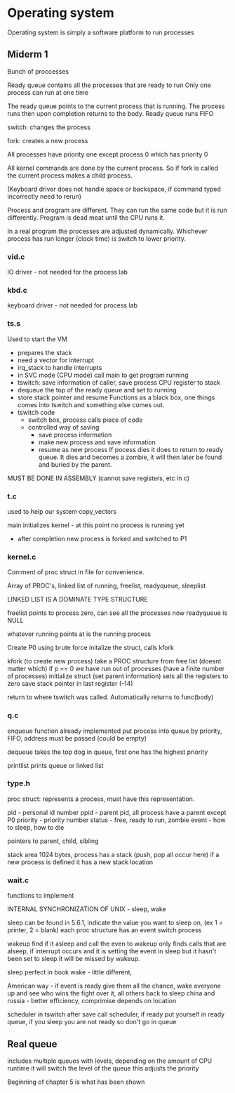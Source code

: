 # Operating system

Operating system is simply a software platform to run processes

## Miderm 1

Bunch of proccesses

Ready queue contains all the processes that are ready to run
Only one process can run at one time

The ready queue points to the current process that is running. The process runs then upon completion returns to the body. Ready queue runs FIFO

switch: changes the process

fork: creates a new process

All processes have priority one except process 0 which has priority 0

All kernel commands are done by the current process. So if fork is called the current process makes a child process. 

(Keyboard driver does not handle space or backspace, if command typed incorrectly need to rerun)


Process and program are different. They can run the same code but it is run differently. 
Program is dead meat until the CPU runs it. 

In a real program the processes are adjusted dynamically. Whichever process has run longer (clock time) is switch to lower priority.

### vid.c
IO driver - not needed for the process lab

### kbd.c
keyboard driver - not needed for process lab

### ts.s
Used to start the VM
* prepares the stack
* need a vector for interrupt
* irq_stack to handle interrupts
* in SVC mode (CPU mode) call main to get program running
* tswitch: save information of caller, save process CPU register to stack
* dequeue the top of the ready queue and set to running
* store stack pointer and resume
Functions as a black box, one things comes into tswitch and something else comes out. 
* tswitch code
  * switch box, process calls piece of code
  * controlled way of saving
    * save process information
    * make new process and save information
    * resume as new process
If pocess dies it does to return to ready queue. It dies and becomes a zombie, it will then later be found and buried by the parent. 

MUST BE DONE IN ASSEMBLY (cannot save registers, etc in c)

### t.c
used to help our system copy_vectors

main initializes kernel - at this point no process is running yet
* after completion new process is forked and switched to P1


### kernel.c
Comment of proc struct in file for convenience.

Array of PROC's, linked list of running, freelist, readyqueue, sleeplist

LINKED LIST IS A DOMINATE TYPE STRUCTURE

freelist points to process zero, can see all the processes now
readyqueue is NULL

whatever running points at is the running process

Create P0 using brute force initalize the struct, calls kfork

kfork (to create new process)
take a PROC structure from free list (doesnt matter which)
if p == 0 we have run out of processes (have a finite number of processes)
initialize struct (set parent information)
sets all the registers to zero
save stack pointer in last register (-14)

return to where tswitch was called. Automatically returns to func(body)

### q.c
enqueue function already implemented
put process into queue by priority, FIFO, address must be passed (could be empty)

dequeue
takes the top dog in queue, first one has the highest priority

printlist
prints queue or linked list

### type.h
proc struct:
represents a process, must have this representation. 

pid - personal id number
ppid - parent pid, all process have a parent except P0
priority - priority number
status - free, ready to run, zombie
event - how to sleep, how to die

pointers to parent, child, sibling

stack area 1024 bytes, process has a stack (push, pop all occur here)
if a new process is defined it has a new stack location

### wait.c
functions to implement

INTERNAL SYNCHRONIZATION OF UNIX - sleep, wake

sleep
can be found in 5.6.1, indicate the value you want to sleep on, (ex 1 = printer, 2 = blank)
each proc structure has an event
switch process

wakeup
find if it asleep and call the even to wakeup
only finds calls that are alseep, if interrupt occurs and it is setting the event in sleep but it hasn't been set to sleep it will be missed by wakeup.

sleep perfect in book
wake - little different, 

American way - if event is ready give them all the chance, wake everyone up and see who wins the fight over it, all others back to sleep
china and russia - better efficiency, comprimise depends on location


scheduler
in tswitch after save call scheduler, if ready put yourself in ready queue, if you sleep you are not ready so don't go in queue




## Real queue
includes multiple queues with levels, depending on the amount of CPU runtime it will switch the level of the queue this adjusts the priority

Beginning of chapter 5 is what has been shown